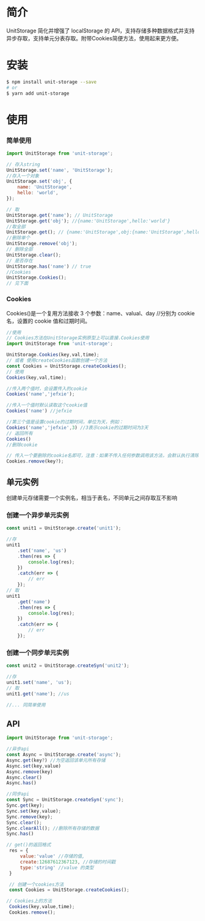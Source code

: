 # 简介

UnitStorage 简化并增强了 localStorage 的 API，支持存储多种数据格式并支持异步存取，支持单元分表存取。附带Cookies简便方法，使用起来更方便。

# 安装

```bash
$ npm install unit-storage --save
# or
$ yarn add unit-storage
```

# 使用

### 简单使用

```javascript
import UnitStorage from 'unit-storage';

// 存入string
UnitStorage.set('name', 'UnitStorage');
//存入一个对象
UnitStorage.set('obj', {
    name: 'UnitStorage',
    hello: 'world',
});

// 取
UnitStorage.get('name'); // UnitStorage
UnitStorage.get('obj'); //{name:'UnitStorage',hello:'world'}
//取全部
UnitStorage.get(); // {name:'UnitStorage',obj:{name:'UnitStorage',hello:'world'}}
//删除单个
UnitStorage.remove('obj');
// 删除全部
UnitStorage.clear();
// 是否存在
UnitStorage.has('name') // true
//Cookies
UnitStorage.Cookies();
// 见下面
```

### Cookies

Cookies()是一个复用方法接收 3 个参数：name、valual、day //分别为 cookie 名，设置的 cookie 值和过期时间。

```javascript
//使用
// Cookies方法在UnitStorage实例原型上可以直接.Cookies使用
import UnitStorage from 'unit-storage';

UnitStorage.Cookies(key,val,time);
// 或者 使用createCookies函数创建一个方法
const Cookies = UnitStorage.createCookies();
// 使用
Cookies(key,val,time);

//传入两个值时，会设置传入的cookie
Cookies('name','jefxie');

//传入一个值时默认读取这个cookie值
Cookies('name') //jefxie

//第三个值是设置cookie的过期时间，单位为天，例如：
Cookies('name','jefxie',3) //3表示cookie的过期时间为3天
// 返回所有
Cookies()
//删除cookie

// 传入一个要删除的cookie名即可，注意：如果不传入任何参数调用该方法，会默认执行清除所有cookie；
Cookies.remove(key?);

```

## 单元实例

创建单元存储需要一个实例名，相当于表名，不同单元之间存取互不影响

### 创建一个异步单元实例

```javascript
const unit1 = UnitStorage.create('unit1');

//存
unit1
    .set('name', 'us')
    .then(res => {
        console.log(res);
    })
    .catch(err => {
        // err
    });
// 取
unit1
    .get('name')
    .then(res => {
        console.log(res);
    })
    .catch(err => {
        // err
    });
```

### 创建一个同步单元实例

```javascript
const unit2 = UnitStorage.createSyn('unit2');

//存
unit1.set('name', 'us');
// 取
unit1.get('name'); //us

//... 同简单使用
```

## API

```javascript
import UnitStorage from 'unit-storage';

//异步api
const Async = UnitStorage.create('async');
Async.get(key?) //为空返回该单元所有存储
Async.set(key,value)
Async.remove(key)
Async.clear()
Async.has()

//同步api
const Sync = UnitStorage.createSyn('sync');
Sync.get(key);
Sync.set(key,value);
Sync.remove(key);
Sync.clear();
Sync.clearAll(); //删除所有存储的数据
Sync.has()

// get()的返回格式
 res = {
     value:'value' //存储的值,
     create:12687612367123, //存储的时间戳
     type:'string' //value 的类型
 }

 // 创建一个cookies方法
 const Cookies = UnitStorage.createCookies();

// Cookies上的方法
 Cookies(key,value,time);
 Cookies.remove();

```
